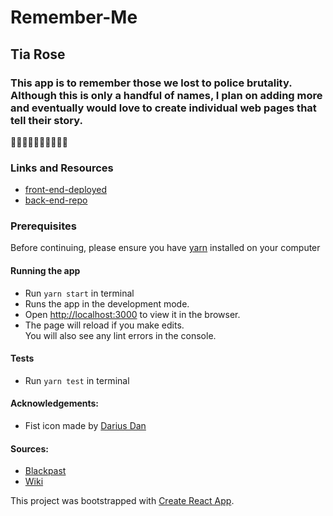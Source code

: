 # Remember-Me

## Tia Rose

### This app is to remember those we lost to police brutality. Although this is only a handful of names, I plan on adding more and eventually would love to create individual web pages that tell their story.

✊🏿✊🏾✊🏽✊🏼✊🏻

### Links and Resources
* [front-end-deployed](https://remember-me.netlify.app)
* [back-end-repo](https://github.com/TRose2014/remember-me-backend)

### Prerequisites
Before continuing, please ensure you have [yarn](https://classic.yarnpkg.com/en/docs/install/#mac-stable) installed on your computer

#### Running the app
* Run `yarn start` in terminal
* Runs the app in the development mode.<br />
* Open [http://localhost:3000](http://localhost:3000) to view it in the browser.
* The page will reload if you make edits.<br />
You will also see any lint errors in the console.
  
#### Tests
* Run `yarn test` in terminal


#### Acknowledgements:
* Fist icon made by [Darius Dan](https://www.flaticon.com/authors/darius-dan)

#### Sources:
* [Blackpast](https://www.blackpast.org)
* [Wiki](https://www.wikipedia.org)


This project was bootstrapped with [Create React App](https://github.com/facebook/create-react-app).

